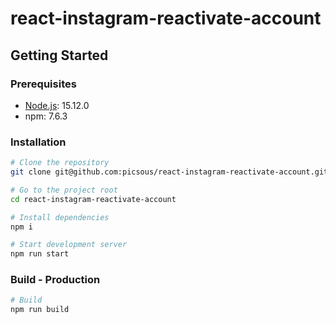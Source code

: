# react-instagram-reactivate-account

## Getting Started

### Prerequisites

- [Node.js](https://nodejs.org/): 15.12.0
- npm: 7.6.3

### Installation

```bash
# Clone the repository
git clone git@github.com:picsous/react-instagram-reactivate-account.git

# Go to the project root
cd react-instagram-reactivate-account

# Install dependencies
npm i

# Start development server
npm run start
```

### Build - Production

```bash
# Build
npm run build
```
